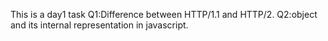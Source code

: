  This is a day1 task
Q1:Difference between HTTP/1.1 and HTTP/2.
Q2:object and its internal representation in javascript.
